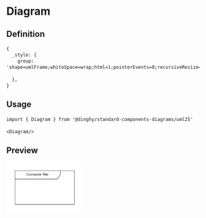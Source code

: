 # Diagram

## Definition

```
{
  _style: {
    group: 'shape=umlFrame;whiteSpace=wrap;html=1;pointerEvents=0;recursiveResize=0;container=1;collapsible=0;width=160;',
    
  },
}
```

## Usage

```
import { Diagram } from '@dinghy/standard-components-diagrams/uml25'

<Diagram/>
```

## Preview

<img src="./diagram.png" width="200"/>
